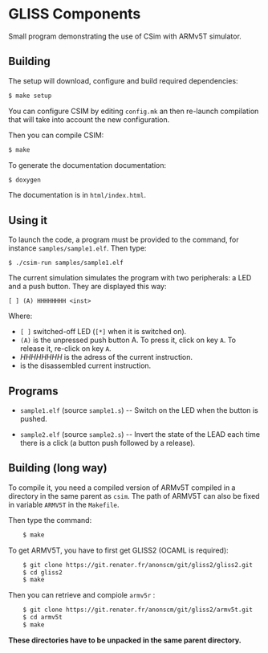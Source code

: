 # GLISS Components

Small program demonstrating the use of CSim with ARMv5T simulator.

## Building

The setup will download, configure and build required dependencies:

```sh
$ make setup
```

You can configure CSIM by editing `config.mk` an then re-launch compilation that will take into account the new configuration.

Then you can compile CSIM:

```sh
$ make
```

To generate the documentation documentation:

```sh
$ doxygen
```

The documentation is in `html/index.html`.



## Using it

To launch the code, a program must be provided to the command, for instance `samples/sample1.elf`. Then type:

	$ ./csim-run samples/sample1.elf

The current simulation simulates the program with two peripherals: a LED and a push button. They are displayed this way:

	[ ] (A) HHHHHHHH <inst>

Where:

* `[ ]` switched-off LED (`[*]` when it is switched on).
* `(A)` is the unpressed push button A. To press it, click on key `A`. To release it, re-click on key `A`.
* _HHHHHHHH_ is the adress of the current instruction.
* _<inst>_ is the disassembled current instruction.


## Programs

* `sample1.elf` (source `sample1.s`) -- Switch on the LED when the button is pushed.

* `sample2.elf` (source `sample2.s`) -- Invert the state of the LEAD each time there is a click (a button push followed by a release).


## Building (long way)

To compile it, you need a compiled version of ARMv5T compiled in a directory in the same parent as `csim`. The path of ARMV5T can also be fixed in variable `ARMV5T` in the `Makefile`.

Then type the command:

```sh
	$ make
```

To get ARMV5T, you have to first get GLISS2 (OCAML is required):

```sh
	$ git clone https://git.renater.fr/anonscm/git/gliss2/gliss2.git
	$ cd gliss2
	$ make
```

Then you can retrieve and compiole `armv5r` :

```sh
	$ git clone https://git.renater.fr/anonscm/git/gliss2/armv5t.git
	$ cd armv5t
	$ make
```

**These directories have to be unpacked in the same parent directory.**




